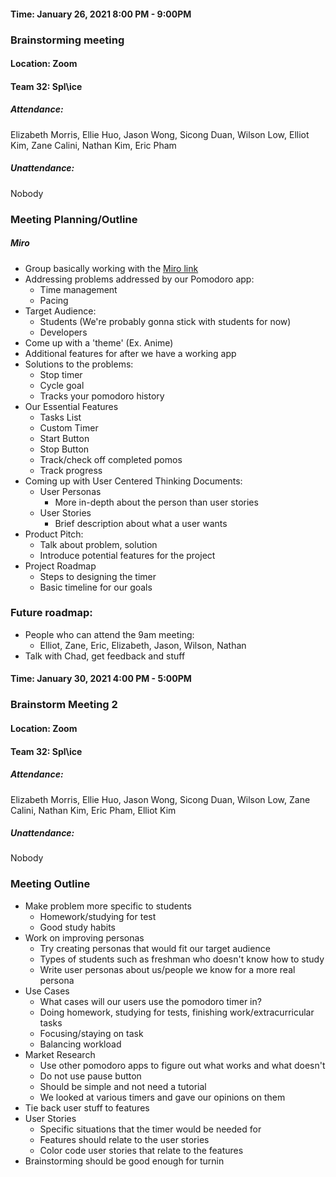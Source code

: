 #### Time: January 26, 2021 8:00 PM - 9:00PM

### Brainstorming meeting

#### Location: Zoom
#### Team 32: Spl\ice
##### Attendance:
Elizabeth Morris, Ellie Huo, Jason Wong, Sicong Duan, Wilson Low, Elliot Kim, Zane Calini, Nathan Kim, Eric Pham

##### Unattendance:
Nobody

### Meeting Planning/Outline
##### Miro
- Group basically working with the [Miro link](https://miro.com/welcome/HN9qZOO3E1N94D5vv2NpSKYTqcEX5JXF0bcDCpwqasXXr01hXtg7JqjN8JMz2v4M)
- Addressing problems addressed by our Pomodoro app:
  - Time management
  - Pacing
- Target Audience:
  - Students (We're probably gonna stick with students for now)
  - Developers
- Come up with a 'theme' (Ex. Anime)
- Additional features for after we have a working app
- Solutions to the problems:
  - Stop timer
  - Cycle goal
  - Tracks your pomodoro history
- Our Essential Features
  - Tasks List
  - Custom Timer
  - Start Button
  - Stop Button
  - Track/check off completed pomos
  - Track progress
- Coming up with User Centered Thinking Documents:
  - User Personas
    - More in-depth about the person than user stories
  - User Stories
    - Brief description about what a user wants 
- Product Pitch:
  - Talk about problem, solution
  - Introduce potential features for the project
- Project Roadmap
  - Steps to designing the timer
  - Basic timeline for our goals
  
### Future roadmap:
 - People who can attend the 9am meeting:
   - Elliot, Zane, Eric, Elizabeth, Jason, Wilson, Nathan
 - Talk with Chad, get feedback and stuff
  
  
#### Time: January 30, 2021 4:00 PM - 5:00PM

### Brainstorm Meeting 2

#### Location: Zoom
#### Team 32: Spl\ice
##### Attendance:
Elizabeth Morris, Ellie Huo, Jason Wong, Sicong Duan, Wilson Low, Zane Calini, Nathan Kim, Eric Pham, Elliot Kim

##### Unattendance:
Nobody

### Meeting Outline
- Make problem more specific to students
  - Homework/studying for test
  - Good study habits
- Work on improving personas
  - Try creating personas that would fit our target audience
  - Types of students such as freshman who doesn't know how to study
  - Write user personas about us/people we know for a more real persona
- Use Cases
  - What cases will our users use the pomodoro timer in?
  - Doing homework, studying for tests, finishing work/extracurricular tasks
  - Focusing/staying on task
  - Balancing workload
- Market Research
  - Use other pomodoro apps to figure out what works and what doesn't
  - Do not use pause button
  - Should be simple and not need a tutorial
  - We looked at various timers and gave our opinions on them
- Tie back user stuff to features
- User Stories
  - Specific situations that the timer would be needed for
  - Features should relate to the user stories
  - Color code user stories that relate to the features 
- Brainstorming should be good enough for turnin
